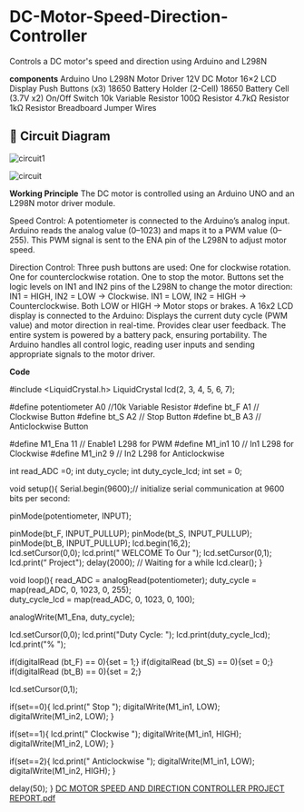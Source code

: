 # DC-Motor-Speed-Direction-Controller
Controls a DC motor's speed and direction using Arduino and L298N

**components**
Arduino Uno 
L298N Motor Driver 
12V DC Motor
16×2 LCD Display 
Push Buttons (x3)
18650 Battery Holder (2-Cell) 
18650 Battery Cell (3.7V x2) 
On/Off Switch 
10k Variable Resistor
100Ω Resistor
4.7kΩ Resistor
1kΩ Resistor
Breadboard
Jumper Wires 


## 📸 Circuit Diagram
![circuit1](https://github.com/user-attachments/assets/d0893200-4a8c-4d29-bd86-55f0652d023c)

![circuit](https://github.com/user-attachments/assets/eb8c8d6e-cb03-4e03-8bab-607c17ed4646)




**Working Principle**
The DC motor is controlled using an Arduino UNO and an L298N motor driver module.

Speed Control:
A potentiometer is connected to the Arduino’s analog input.
Arduino reads the analog value (0–1023) and maps it to a PWM value (0–255).
This PWM signal is sent to the ENA pin of the L298N to adjust motor speed.

Direction Control:
Three push buttons are used:
One for clockwise rotation.
One for counterclockwise rotation.
One to stop the motor.
Buttons set the logic levels on IN1 and IN2 pins of the L298N to change the motor direction:
IN1 = HIGH, IN2 = LOW → Clockwise.
IN1 = LOW, IN2 = HIGH → Counterclockwise.
Both LOW or HIGH → Motor stops or brakes.
A 16x2 LCD display is connected to the Arduino:
Displays the current duty cycle (PWM value) and motor direction in real-time.
Provides clear user feedback.
The entire system is powered by a battery pack, ensuring portability.
The Arduino handles all control logic, reading user inputs and sending appropriate signals to the motor driver.

**Code**

#include <LiquidCrystal.h>
LiquidCrystal lcd(2, 3, 4, 5, 6, 7);

#define potentiometer  A0  //10k Variable Resistor
#define bt_F A1 // Clockwise Button
#define bt_S A2 // Stop Button
#define bt_B A3 // Anticlockwise Button

#define M1_Ena 11 // Enable1 L298 for PWM
#define M1_in1 10 // In1  L298 for Clockwise
#define M1_in2 9  // In2  L298 for Anticlockwise

int read_ADC =0;
int duty_cycle;
int duty_cycle_lcd;
int set = 0;

void setup(){
Serial.begin(9600);// initialize serial communication at 9600 bits per second:

pinMode(potentiometer, INPUT);

pinMode(bt_F, INPUT_PULLUP);
pinMode(bt_S, INPUT_PULLUP);
pinMode(bt_B, INPUT_PULLUP);
lcd.begin(16,2);  
lcd.setCursor(0,0);
lcd.print(" WELCOME To  Our ");
lcd.setCursor(0,1);
lcd.print(“ Project");
delay(2000); // Waiting for a while
lcd.clear();
}

void loop(){ 
read_ADC = analogRead(potentiometer);
duty_cycle = map(read_ADC, 0, 1023, 0, 255);  
duty_cycle_lcd = map(read_ADC, 0, 1023, 0, 100); 

analogWrite(M1_Ena, duty_cycle);

lcd.setCursor(0,0);
lcd.print("Duty Cycle: ");
lcd.print(duty_cycle_lcd); 
lcd.print("%  ");

if(digitalRead (bt_F) == 0){set = 1;}
if(digitalRead (bt_S) == 0){set = 0;}
if(digitalRead (bt_B) == 0){set = 2;}


lcd.setCursor(0,1);

if(set==0){ lcd.print("      Stop      ");
digitalWrite(M1_in1, LOW);  
digitalWrite(M1_in2, LOW);
}

if(set==1){ lcd.print("    Clockwise   ");
digitalWrite(M1_in1, HIGH);  
digitalWrite(M1_in2, LOW);
}

if(set==2){ lcd.print(" Anticlockwise  ");
digitalWrite(M1_in1, LOW);  
digitalWrite(M1_in2, HIGH);
}

delay(50); 
}
[DC MOTOR SPEED AND DIRECTION CONTROLLER PROJECT REPORT.pdf](https://github.com/user-attachments/files/20942866/DC.MOTOR.SPEED.AND.DIRECTION.CONTROLLER.PROJECT.REPORT.pdf)







